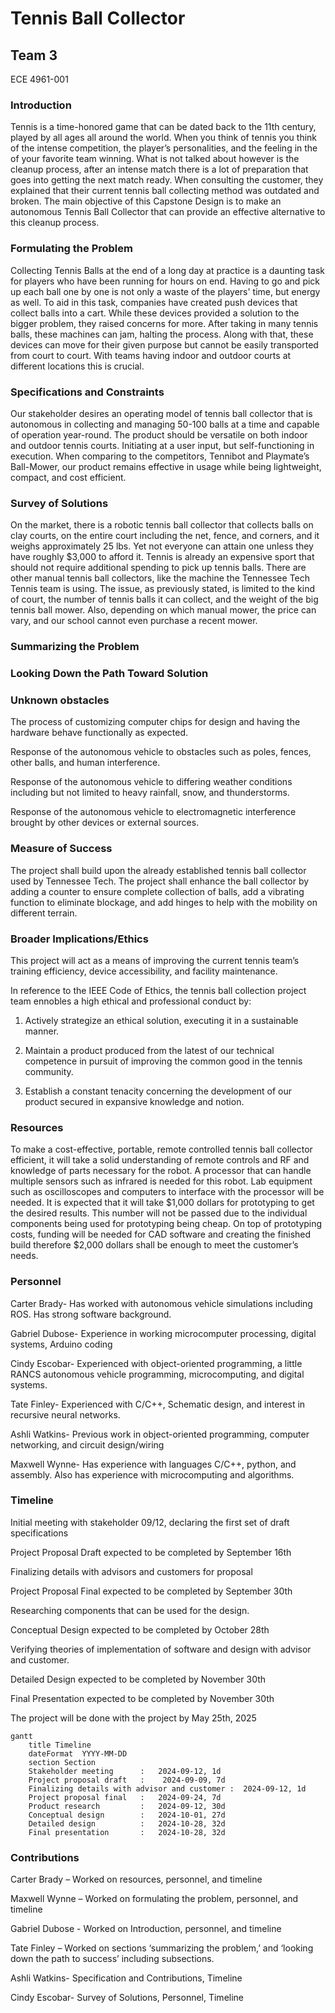# Tennis Ball Collector

## Team 3

ECE 4961-001 

 

### Introduction 

Tennis is a time-honored game that can be dated back to the 11th century, played by all ages all around the world. When you think of tennis you think of the intense competition, the player’s personalities, and the feeling in the of your favorite team winning. What is not talked about however is the cleanup process, after an intense match there is a lot of preparation that goes into getting the next match ready. When consulting the customer, they explained that their current tennis ball collecting method was outdated and broken. The main objective of this Capstone Design is to make an autonomous Tennis Ball Collector that can provide an effective alternative to this cleanup process.  

 

### Formulating the Problem 

Collecting Tennis Balls at the end of a long day at practice is a daunting task for players who have been running for hours on end. Having to go and pick up each ball one by one is not only a waste of the players' time, but energy as well. To aid in this task, companies have created push devices that collect balls into a cart. While these devices provided a solution to the bigger problem, they raised concerns for more. After taking in many tennis balls, these machines can jam, halting the process. Along with that, these devices can move for their given purpose but cannot be easily transported from court to court. With teams having indoor and outdoor courts at different locations this is crucial.  

 

### Specifications and Constraints 

Our stakeholder desires an operating model of tennis ball collector that is autonomous in collecting and managing 50-100 balls at a time and capable of operation year-round. The product should be versatile on both indoor and outdoor tennis courts. Initiating at a user input, but self-functioning in execution. When comparing to the competitors, Tennibot and Playmate’s Ball-Mower, our product remains effective in usage while being lightweight, compact, and cost efficient.  

 

 

 

### Survey of Solutions 

On the market, there is a robotic tennis ball collector that collects balls on clay courts, on the entire court including the net, fence, and corners, and it weighs approximately 25 lbs. Yet not everyone can attain one unless they have roughly $3,000 to afford it. Tennis is already an expensive sport that should not require additional spending to pick up tennis balls. There are other manual tennis ball collectors, like the machine the Tennessee Tech Tennis team is using. The issue, as previously stated, is limited to the kind of court, the number of tennis balls it can collect, and the weight of the big tennis ball mower. Also, depending on which manual mower, the price can vary, and our school cannot even purchase a recent mower.  

 

### Summarizing the Problem 

 

### Looking Down the Path Toward Solution 

 

### Unknown obstacles 

The process of customizing computer chips for design and having the hardware behave functionally as expected. 

Response of the autonomous vehicle to obstacles such as poles, fences, other balls, and human interference. 

Response of the autonomous vehicle to differing weather conditions including but not limited to heavy rainfall, snow, and thunderstorms. 

Response of the autonomous vehicle to electromagnetic interference brought by other devices or external sources. 

### Measure of Success 

The project shall build upon the already established tennis ball collector used by Tennessee Tech. The project shall enhance the ball collector by adding a counter to ensure complete collection of balls, add a vibrating function to eliminate blockage, and add hinges to help with the mobility on different terrain.

### Broader Implications/Ethics 

This project will act as a means of improving the current tennis team’s training efficiency, device accessibility, and facility maintenance.   

In reference to the IEEE Code of Ethics, the tennis ball collection project team ennobles a high ethical and professional conduct by: 

1. Actively strategize an ethical solution, executing it in a sustainable manner.  

2. Maintain a product produced from the latest of our technical competence in pursuit of improving the common good in the tennis community. 

3. Establish a constant tenacity concerning the development of our product secured in expansive knowledge and notion. 

### Resources 

To make a cost-effective, portable, remote controlled tennis ball collector efficient, it will take a solid understanding of remote controls and RF and knowledge of parts necessary for the robot. A processor that can handle multiple sensors such as infrared is needed for this robot. Lab equipment such as oscilloscopes and computers to interface with the processor will be needed. It is expected that it will take $1,000 dollars for prototyping to get the desired results. This number will not be passed due to the individual components being used for prototyping being cheap. On top of prototyping costs, funding will be needed for CAD software and creating the finished build therefore $2,000 dollars shall be enough to meet the customer’s needs. 
 

### Personnel 

Carter Brady- Has worked with autonomous vehicle simulations including ROS. Has strong software background. 

Gabriel Dubose- Experience in working microcomputer processing, digital systems, Arduino coding  

Cindy Escobar- Experienced with object-oriented programming, a little RANCS autonomous vehicle programming, microcomputing, and digital systems. 

Tate Finley- Experienced with C/C++, Schematic design, and interest in recursive neural networks.  

Ashli Watkins- Previous work in object-oriented programming, computer networking, and circuit design/wiring 

Maxwell Wynne- Has experience with languages C/C++, python, and assembly. Also has experience with microcomputing and algorithms. 

 

### Timeline 

Initial meeting with stakeholder 09/12, declaring the first set of draft specifications 

Project Proposal Draft expected to be completed by September 16th 

Finalizing details with advisors and customers for proposal 

Project Proposal Final expected to be completed by September 30th 

Researching components that can be used for the design. 

Conceptual Design expected to be completed by October 28th 

Verifying theories of implementation of software and design with advisor and customer. 

Detailed Design expected to be completed by November 30th 

Final Presentation expected to be completed by November 30th 

The project will be done with the project by May 25th, 2025 

```mermaid
gantt
    title Timeline
    dateFormat  YYYY-MM-DD
    section Section
    Stakeholder meeting      :   2024-09-12, 1d
    Project proposal draft   :    2024-09-09, 7d
    Finalizing details with advisor and customer :  2024-09-12, 1d
    Project proposal final   :   2024-09-24, 7d
    Product research         :   2024-09-12, 30d
    Conceptual design        :   2024-10-01, 27d
    Detailed design          :   2024-10-28, 32d
    Final presentation       :   2024-10-28, 32d
``` 

### Contributions 

Carter Brady – Worked on resources, personnel, and timeline 

Maxwell Wynne – Worked on formulating the problem, personnel, and timeline 

Gabriel Dubose - Worked on Introduction, personnel, and timeline 

Tate Finley – Worked on sections ‘summarizing the problem,’ and ‘looking down the path to success’ including subsections. 

Ashli Watkins- Specification and Contributions, Timeline 

Cindy Escobar- Survey of Solutions, Personnel, Timeline 

 
